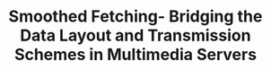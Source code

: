 ---
layout: publication-single
title: Smoothed Fetching- Bridging the Data Layout and Transmission Schemes in Multimedia Servers
name: Proceedings of the 16th ACM Symposium on Applied Computing(SAC 2002)
first-author: Sooyong Kang
co-authors: Heon Y. Yeom
during: 2002.03.10 - 2002.03.14
location: Madrid, Spain
impactfactor: 
doi: 
note: 
categories: 
 - Multimedia Systems
tag: 
 - International Conference
---